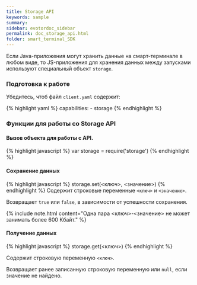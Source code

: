 ```yaml
---
title: Storage API
keywords: sample
summary:
sidebar: evotordoc_sidebar
permalink: doc_storage_api.html
folder: smart_terminal_SDK
---
```


Если Java-приложения могут хранить данные на смарт-терминале в любом виде, то JS-приложения для хранения данных между запусками используют специальный объект `storage`.

### Подготовка к работе

Убедитесь, чтоб файл `client.yaml` содержит:

{% highlight yaml %}
capabilities:
    - storage
{% endhighlight %}

### Функции для работы со Storage API

#### Вызов объекта для работы с API.

{% highlight javascript %}
var storage = require('storage')
{% endhighlight %}

#### Сохранение данных

{% highlight javascript %}
storage.set(<ключ>, <значение>)
{% endhighlight %}
Содержит строковые переменные `<ключ>` и `<значение>`.

Возвращает `true` или `false`, в зависимости от успешности сохранения.

{% include note.html content="Одна пара <ключ>-<значение> не может занимать более 600 Кбайт." %}

#### Получение данных

{% highlight javascript %}
storage.get(<ключ>)
{% endhighlight %}

Содержит строковую переменную `<ключ>`.

Возвращает ранее записанную строковую переменную или `null`, если значение не найдено.
